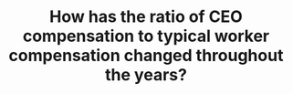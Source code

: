 ---
src: '/images/CEO.png' 
title: 'How has the ratio of CEO compensation to typical worker compensation changed throughout the years?'
url: 'https://public.tableau.com/profile/moises.figueroa#!/vizhome/WorkertoCEOCompensationRatio/Dashboard1'
heading: 'dataviz'
content: 'Pictorial Unit Chart that shows how the ratio of CEO Compensation:Worker Compensation has changed from 1965-2019.'
---